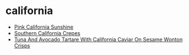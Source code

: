 # california

 * [Pink California Sunshine](index/p/pink-california-sunshine-200105.json)
 * [Southern California Crepes](index/s/southern-california-crepes-11760.json)
 * [Tuna And Avocado Tartare With California Caviar On Sesame Wonton Crisps](index/t/tuna-and-avocado-tartare-with-california-caviar-on-sesame-wonton-crisps-236173.json)
